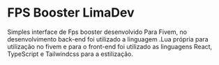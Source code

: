 # FPS Booster LimaDev

Simples interface de Fps booster desenvolvido Para Fivem, no desenvolvimento back-end foi utilizado a linguagem .Lua própria para utilização no fivem e para o front-end foi utilizado as linguagens React, TypeScript e Tailwindcss para a estilização.
